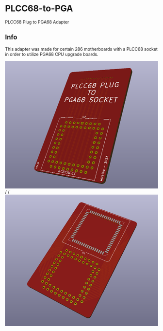 # PLCC68-to-PGA
PLCC68 Plug to PGA68 Adapter

## Info
This adapter was made for certain 286 motherboards with a PLCC68 socket in order to utilize PGA68 CPU upgrade boards. 

![front](front.png)
/
/
![back](back.png)
